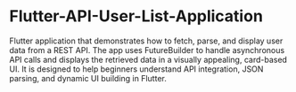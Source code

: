 # Flutter-API-User-List-Application
Flutter application that demonstrates how to fetch, parse, and display user data from a REST API. The app uses FutureBuilder to handle asynchronous API calls and displays the retrieved data in a visually appealing, card-based UI. It is designed to help beginners understand API integration, JSON parsing, and dynamic UI building in Flutter.
